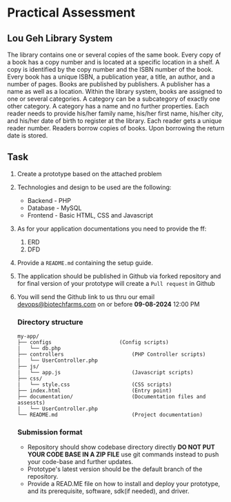 # **Practical Assessment**
## **Lou Geh Library System**

The library contains one or several copies of the same book. Every copy of a book has a copy number and is located at a specific location in a shelf. A copy is identified by the copy number and the ISBN number of the book. Every book has a unique ISBN, a publication year, a title, an author, and a number of pages. Books are published by publishers. A publisher has a name as well as a location. Within the library system, books are assigned to one or several categories. A category can be a subcategory of exactly one other category. A category has a name and no further properties. Each reader needs to provide his/her family name, his/her first name, his/her city, and his/her date of birth to register at the library. Each reader gets a unique reader number. Readers borrow copies of books. Upon borrowing the return date is stored.

## **Task**
1. Create a prototype based on the attached problem
2. Technologies and design to be used are the following:
    * Backend -  PHP
    * Database - MySQL
    * Frontend - Basic HTML, CSS and Javascript
3. As for your application documentations you need to provide the ff:
   1. ERD
   2. DFD
4. Provide a ```README.md``` containing the setup guide.
5. The application should be published in Github via forked repository and for final version of your prototype will create a ```Pull request``` in Github 
6. You will send the Github link to us thru our email devops@biotechfarms.com on or before **09-08-2024** 12:00 PM


    ### **Directory structure**
    ```
    my-app/
    ├── configs                      (Config scripts)
    |   └── db.php
    ├── controllers                      (PHP Controller scripts)
    |   └── UserController.php
    ├── js/
    |   └── app.js                       (Javascript scripts)
    ├── css/
    |   └── style.css                    (CSS scripts)
    ├── index.html                       (Entry point)
    ├── documentation/                   (Documentation files and assessts)
    |   └── UserController.php
    └── README.md                        (Project documentation)
    ```
    ### **Submission format**
    - Repository should show codebase directory directly **DO NOT PUT YOUR CODE BASE IN A ZIP FILE** use git commands instead to push your code-base and further updates.
    - Prototype's latest version should be the default branch of the repository.
    - Provide a READ.ME file on how to install and deploy your prototype, and its prerequisite, software, sdk(if needed), and driver.
